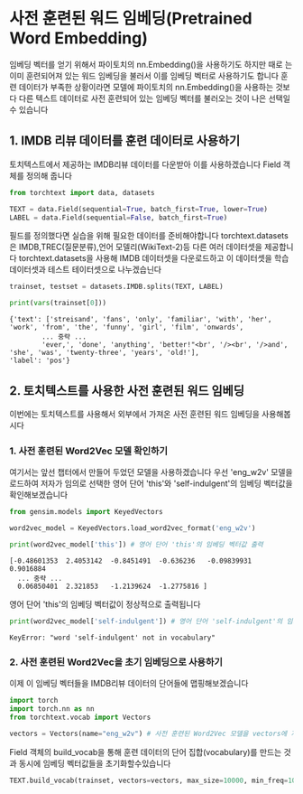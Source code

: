 # 사전 훈련된 워드 임베딩(Pretrained Word Embedding)

임베딩 벡터를 얻기 위해서 파이토치의 nn.Embedding()을 사용하기도 하지만 때로 는 이미 훈련되어져 있는 워드 임베딩을 불러서
이를 임베딩 벡터로 사용하기도 합니다 훈련 데이터가 부족한 상황이라면 모델에 파이토치의 nn.Embedding()을 사용하는 것보다 
다른 텍스트 데이터로 사전 훈련되어 있는 임베딩 벡터를 불러오는 것이 나은 선택일 수 있습니다 

## 1. IMDB 리뷰 데이터를 훈련 데이터로 사용하기

토치텍스트에서 제공하는 IMDB리뷰 데이터를 다운받아 이를 사용하겠습니다 
Field 객체를 정의해 줍니다 
```py
from torchtext import data, datasets

TEXT = data.Field(sequential=True, batch_first=True, lower=True)
LABEL = data.Field(sequential=False, batch_first=True)
```

필드를 정의했다면 실습을 위해 필요한 데이터를 준비해야합니다 
torchtext.datasets은 IMDB,TREC(질문분류),언어 모델리(WikiText-2)등 다른 여러 데이터셋을 제공합니다 
torchtext.datasets을 사용해 IMDB 데이터셋을 다운로드하고 이 데이터셋을 학습 데이터셋과 테스트 테이터셋으로 나누겠습닌다

```py
trainset, testset = datasets.IMDB.splits(TEXT, LABEL)
```
```py
print(vars(trainset[0]))
```
```
{'text': ['streisand', 'fans', 'only', 'familiar', 'with', 'her', 'work', 'from', 'the', 'funny', 'girl', 'film', 'onwards', 
        ... 중략 ...
        'ever,', 'done', 'anything', 'better!"<br', '/><br', '/>and', 'she', 'was', 'twenty-three', 'years', 'old!'],
'label': 'pos'}
```

## 2. 토치텍스트를 사용한 사전 훈련된 워드 임베딩
이번에는 토치텍스트를 사용해서 외부에서 가져온 사전 훈련된 워드 임베딩을 사용해봅시다 

### 1. 사전 훈련된 Word2Vec 모델 확인하기
여기서는 앞선 챕터에서 만들어 두었던 모델을 사용하겠습니다 
우선 'eng_w2v' 모델을 로드하여 저자가 임의로 선택한 영어 단어 'this'와 'self-indulgent'의 임베딩 벡터값을 확인해보겠습니다

```py
from gensim.models import KeyedVectors

word2vec_model = KeyedVectors.load_word2vec_format('eng_w2v')

print(word2vec_model['this']) # 영어 단어 'this'의 임베딩 벡터값 출력
```
```
[-0.48601353  2.4053142  -0.8451491  -0.636236   -0.09839931  0.9016884
  ... 중략 ...
  0.06850401  2.321853   -1.2139624  -1.2775816 ]
```
영어 단어 'this'의 임베딩 벡터값이 정상적으로 출력됩니다
```py
print(word2vec_model['self-indulgent']) # 영어 단어 'self-indulgent'의 임베딩 벡터값 출력
```
```
KeyError: "word 'self-indulgent' not in vocabulary"
```

### 2. 사전 훈련된 Word2Vec을 초기 임베딩으로 사용하기
이제 이 임베딩 벡터들을 IMDB리뷰 데이터의 단어들에 맵핑해보겠습니다

```py
import torch
import torch.nn as nn
from torchtext.vocab import Vectors

vectors = Vectors(name="eng_w2v") # 사전 훈련된 Word2Vec 모델을 vectors에 저장

```
Field 객체의 build_vocab을 통해 훈련 데이터의 단어 집합(vocabulary)를 만드는 것과 동시에 임베딩 벡터값들을 초기화할수있습니다

```py
TEXT.build_vocab(trainset, vectors=vectors, max_size=10000, min_freq=10) # Word2Vec 모델을 임베딩 벡터값으로 초기화
```

